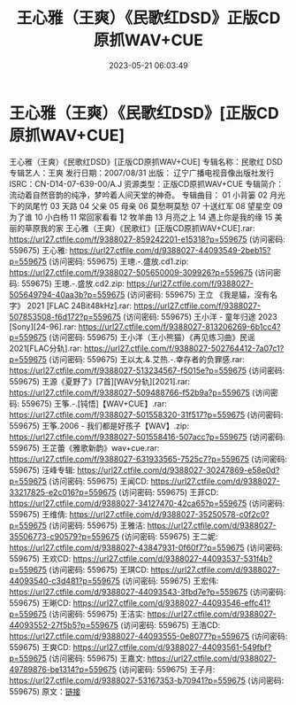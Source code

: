 ﻿---
title: 王心雅（王爽）《民歌红DSD》正版CD原抓WAV+CUE
date: 2023-05-21 06:03:49
categories: WAV车载音乐、镜像
tags: 华语中文
---
# 王心雅（王爽）《民歌红DSD》[正版CD原抓WAV+CUE]

王心雅（王爽）《民歌红DSD》[正版CD原抓WAV+CUE]
专辑名称：民歌红 DSD
专辑艺人：王爽
发行日期：2007/08/31
出版： 辽宁广播电视音像出版社发行
ISRC：CN-D14-07-639-00/A.J
资源类型：正版CD原抓WAV+CUE
专辑简介：
流动着自然音韵的纯净，梦吟着人间天堂的神奇。
专辑曲目：
01 小背篓
02 月光下的凤尾竹
03 天路
04 父亲
05 母亲
06 莫愁啊莫愁
07 十送红军
08 望星空
09 为了谁
10 小白杨
11 常回家看看
12 牧羊曲
13 月亮之上
14 遇上你是我的缘
15 美丽的草原我的家
王心雅（王爽）《民歌红》[正版CD原抓WAV+CUE].rar: https://url27.ctfile.com/f/9388027-859242201-e15318?p=559675
(访问密码: 559675)
王心雅: https://url27.ctfile.com/d/9388027-44093549-2beb15?p=559675
(访问密码: 559675)
王璁.-.盛放.cd1.zip: https://url27.ctfile.com/f/9388027-505650009-309926?p=559675
(访问密码: 559675)
王璁.-.盛放.cd2.zip: https://url27.ctfile.com/f/9388027-505649794-40aa3b?p=559675
(访问密码: 559675)
王立 《我是貓，沒有名字》 2021 [FLAC 24Bit48kHz].rar: https://url27.ctfile.com/f/9388027-507853508-f6d172?p=559675
(访问密码: 559675)
王小洋 - 童年归途 2023 [Sony][24-96].rar: https://url27.ctfile.com/f/9388027-813206269-6b1cc4?p=559675
(访问密码: 559675)
王小洋（王小熊猫）《再见练习曲》民谣2021[FLAC分轨].rar: https://url27.ctfile.com/f/9388027-502764412-7a07c1?p=559675
(访问密码: 559675)
王以太.&.艾热.-.幸存者的负罪感.rar: https://url27.ctfile.com/f/9388027-513234567-f5015e?p=559675
(访问密码: 559675)
王源《夏野了》[7首][WAV分轨][2021].rar: https://url27.ctfile.com/f/9388027-509488766-f52b9a?p=559675
(访问密码: 559675)
王筝.-.[钝悟]【WAV+CUE】.rar: https://url27.ctfile.com/f/9388027-501558320-31f517?p=559675
(访问密码: 559675)
王筝.2006 - 我们都是好孩子【WAV】.zip: https://url27.ctfile.com/f/9388027-501558416-507acc?p=559675
(访问密码: 559675)
王芷蕾《雅歌新韵》wav+cue.rar: https://url27.ctfile.com/f/9388027-631933565-7525c7?p=559675
(访问密码: 559675)
汪峰专辑: https://url27.ctfile.com/d/9388027-30247869-e58e0d?p=559675
(访问密码: 559675)
王闻CD: https://url27.ctfile.com/d/9388027-33217825-e2c016?p=559675
(访问密码: 559675)
王菲CD: https://url27.ctfile.com/d/9388027-34127470-42ca65?p=559675
(访问密码: 559675)
王维倩: https://url27.ctfile.com/d/9388027-35250578-c0f2c0?p=559675
(访问密码: 559675)
王雅洁: https://url27.ctfile.com/d/9388027-35506773-c90579?p=559675
(访问密码: 559675)
王二妮: https://url27.ctfile.com/d/9388027-43847931-0f60f7?p=559675
(访问密码: 559675)
王欢CD: https://url27.ctfile.com/d/9388027-44093537-531f4b?p=559675
(访问密码: 559675)
王琪CD: https://url27.ctfile.com/d/9388027-44093540-c3d481?p=559675
(访问密码: 559675)
王宏伟: https://url27.ctfile.com/d/9388027-44093543-3fbd7e?p=559675
(访问密码: 559675)
王晰CD: https://url27.ctfile.com/d/9388027-44093546-effc41?p=559675
(访问密码: 559675)
王洁实: https://url27.ctfile.com/d/9388027-44093552-27f5b5?p=559675
(访问密码: 559675)
王浩CD: https://url27.ctfile.com/d/9388027-44093555-0e8077?p=559675
(访问密码: 559675)
王爽CD: https://url27.ctfile.com/d/9388027-44093561-549fbf?p=559675
(访问密码: 559675)
王嘉文: https://url27.ctfile.com/d/9388027-49789876-be1314?p=559675
(访问密码: 559675)
王子月: https://url27.ctfile.com/d/9388027-53167353-b70941?p=559675
(访问密码: 559675)
原文：[链接](https://blog.sina.com.cn/s/blog_1647c7e76010311yr.html)